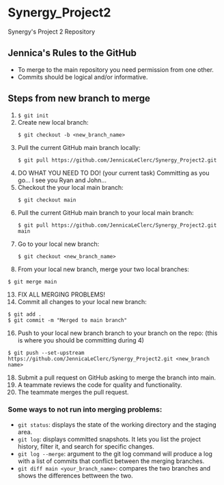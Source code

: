 # Synergy_Project2
Synergy's Project 2 Repository

## Jennica's Rules to the GitHub
- To merge to the main repository you need permission from one other.
- Commits should be logical and/or informative.

## Steps from new branch to merge
1. `$ git init`
2. Create new local branch:
   ```
   $ git checkout -b <new_branch_name>
   ```
2. Pull the current GitHub main branch locally:
   ```
   $ git pull https://github.com/JennicaLeClerc/Synergy_Project2.git
   ```
4. DO WHAT YOU NEED TO DO! (your current task) Committing as you go... I see you Ryan and John...
5. Checkout the your local main branch:
   ```
   $ git checkout main
   ```
7. Pull the current GitHub main branch to your local main branch:
   ```
   $ git pull https://github.com/JennicaLeClerc/Synergy_Project2.git main
   ```
9. Go to your local new branch:
   ```
   $ git checkout <new_branch_name>
   ```
11. From your local new branch, merge your two local branches:
   ```
   $ git merge main
   ```
13. FIX ALL MERGING PROBLEMS!
14. Commit all changes to your local new branch:
   ```
   $ git add .
   $ git commit -m "Merged to main branch"
   ```
16. Push to your local new branch branch to your branch on the repo: (this is where you should be committing during 4)
   ```
   $ git push --set-upstream https://github.com/JennicaLeClerc/Synergy_Project2.git <new_branch name>
   ```
18. Submit a pull request on GitHub asking to merge the branch into main.
19. A teammate reviews the code for quality and functionality.
20. The teammate merges the pull request.

### Some ways to not run into merging problems:
- `git status`: displays the state of the working directory and the staging area.
- `git log`: displays committed snapshots. It lets you list the project history, filter it, and search for specific changes.
- `git log --merge`: argument to the git log command will produce a log with a list of commits that conflict between the merging branches.
- `git diff main <your_branch_name>`: compares the two branches and shows the differences bettween the two. 
